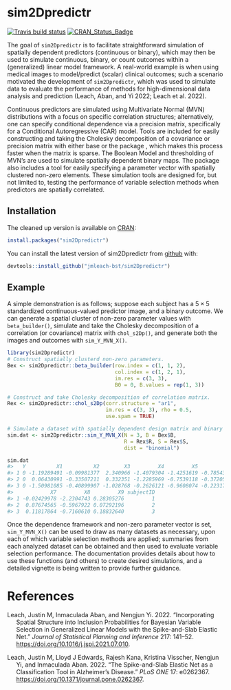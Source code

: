 
<!-- README.md is generated from README.Rmd. Please edit that file -->

# sim2Dpredictr

<!-- badges: start -->

[![Travis build
status](https://travis-ci.org/jmleach-bst/sim2Dpredictr.svg?branch=master)](https://travis-ci.org/jmleach-bst/sim2Dpredictr)
[![CRAN_Status_Badge](https://www.r-pkg.org/badges/version/sim2Dpredictr)](https://cran.r-project.org/package=sim2Dpredictr)
<!-- badges: end -->

The goal of `sim2Dpredictr` is to facilitate straightforward simulation
of spatially dependent predictors (continuous or binary), which may then
be used to simulate continuous, binary, or count outcomes within a
(generalized) linear model framework. A real-world example is when using
medical images to model/predict (scalar) clinical outcomes; such a
scenario motivated the development of `sim2Dpredictr`, which was used to
simulate data to evaluate the performance of methods for
high-dimensional data analysis and prediction (Leach, Aban, and Yi 2022;
Leach et al. 2022).

Continuous predictors are simulated using Multivariate Normal (MVN)
distributions with a focus on specific correlation structures;
alternatively, one can specify conditional dependence via a precision
matrix, specifically for a Conditional Autoregressive (CAR) model. Tools
are included for easily constructing and taking the Cholesky
decomposition of a covariance or precision matrix with either base or
the package , which makes this process faster when the matrix is sparse.
The Boolean Model and thresholding of MVN’s are used to simulate
spatially dependent binary maps. The package also includes a tool for
easily specifying a parameter vector with spatially clustered non-zero
elements. These simulation tools are designed for, but not limited to,
testing the performance of variable selection methods when predictors
are spatially correlated.

## Installation

The cleaned up version is available on
[CRAN](https://cran.r-project.org/package=sim2Dpredictr):

``` r
install.packages("sim2Dpredictr")
```

You can install the latest version of sim2Dpredictr from
[github](https://github.com) with:

``` r
devtools::install_github("jmleach-bst/sim2Dpredictr")
```

## Example

A simple demonstration is as follows; suppose each subject has a
$5 \times 5$ standardized continuous-valued predictor image, and a
binary outcome. We can generate a spatial cluster of non-zero parameter
values with `beta_builder()`, simulate and take the Cholesky
decomposition of a correlation (or covariance) matrix with
`chol_s2Dp()`, and generate both the images and outcomes with
`sim_Y_MVN_X()`.

``` r
library(sim2Dpredictr)
# Construct spatially clusterd non-zero parameters.
Bex <- sim2Dpredictr::beta_builder(row.index = c(1, 1, 2), 
                                   col.index = c(1, 2, 1),
                                   im.res = c(3, 3),
                                   B0 = 0, B.values = rep(1, 3))

# Construct and take Cholesky decomposition of correlation matrix.
Rex <- sim2Dpredictr::chol_s2Dp(corr.structure = "ar1", 
                                im.res = c(3, 3), rho = 0.5,
                                use.spam = TRUE)

# Simulate a dataset with spatially dependent design matrix and binary outcomes.
sim.dat <- sim2Dpredictr::sim_Y_MVN_X(N = 3, B = Bex$B, 
                                      R = Rex$R, S = Rex$S, 
                                      dist = "binomial")

sim.dat
#>   Y          X1          X2        X3         X4         X5         X6
#> 1 0 -1.19289491 -0.09981377  2.340966 -1.4079304 -1.4251619 -0.7854371
#> 2 0  0.06430991 -0.33507211  0.332351 -1.2285969 -0.7539118 -0.3720584
#> 3 0 -1.50981085 -0.40899907 -1.028768 -0.2626121 -0.9608074 -0.2231772
#>            X7         X8         X9 subjectID
#> 1 -0.02429978 -2.2304743 0.28305276         1
#> 2  0.87674565 -0.5967922 0.07292196         2
#> 3  0.11817864 -0.7160610 0.18832640         3
```

Once the dependence framework and non-zero parameter vector is set,
`sim_Y_MVN_X()` can be used to draw as many datasets as necessary, upon
each of which variable selection methods are applied; summaries from
each analyzed dataset can be obtained and then used to evaluate variable
selection performance. The documentation provides details about how to
use these functions (and others) to create desired simulations, and a
detailed vignette is being written to provide further guidance.

# References

<div id="refs" class="references csl-bib-body hanging-indent">

<div id="ref-Leach2022a" class="csl-entry">

Leach, Justin M, Inmaculada Aban, and Nengjun Yi. 2022. “Incorporating
Spatial Structure into Inclusion Probabilities for Bayesian Variable
Selection in Generalized Linear Models with the Spike-and-Slab Elastic
Net.” *Journal of Statistical Planning and Inference* 217: 141–52.
<https://doi.org/10.1016/j.jspi.2021.07.010>.

</div>

<div id="ref-Leach2022b" class="csl-entry">

Leach, Justin M, Lloyd J Edwards, Rajesh Kana, Kristina Visscher,
Nengjun Yi, and Inmaculada Aban. 2022. “The Spike-and-Slab Elastic Net
as a Classification Tool in Alzheimer’s Disease.” *PLoS ONE* 17:
e0262367. <https://doi.org/10.1371/journal.pone.0262367>.

</div>

</div>
